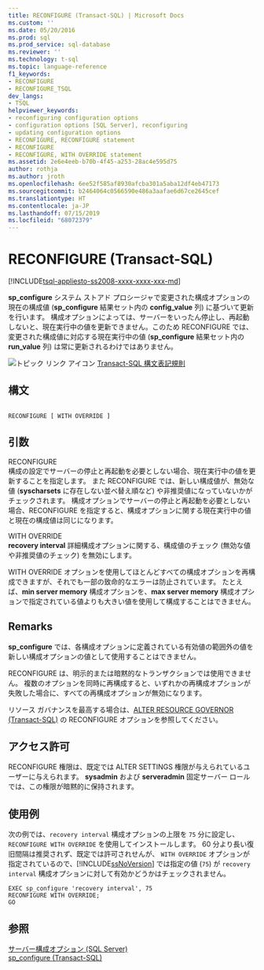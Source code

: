 ```yaml
---
title: RECONFIGURE (Transact-SQL) | Microsoft Docs
ms.custom: ''
ms.date: 05/20/2016
ms.prod: sql
ms.prod_service: sql-database
ms.reviewer: ''
ms.technology: t-sql
ms.topic: language-reference
f1_keywords:
- RECONFIGURE
- RECONFIGURE_TSQL
dev_langs:
- TSQL
helpviewer_keywords:
- reconfiguring configuration options
- configuration options [SQL Server], reconfiguring
- updating configuration options
- RECONFIGURE, RECONFIGURE statement
- RECONFIGURE
- RECONFIGURE, WITH OVERRIDE statement
ms.assetid: 2e6e4eeb-b70b-4f45-a253-28ac4e595d75
author: rothja
ms.author: jroth
ms.openlocfilehash: 6ee52f585af8930afcba301a5aba12df4eb47173
ms.sourcegitcommit: b2464064c0566590e486a3aafae6d67ce2645cef
ms.translationtype: HT
ms.contentlocale: ja-JP
ms.lasthandoff: 07/15/2019
ms.locfileid: "68072379"
---
```

# <a name="reconfigure-transact-sql"></a>RECONFIGURE (Transact-SQL)
[!INCLUDE[tsql-appliesto-ss2008-xxxx-xxxx-xxx-md](../../includes/tsql-appliesto-ss2008-xxxx-xxxx-xxx-md.md)]

  **sp_configure** システム ストアド プロシージャで変更された構成オプションの現在の構成値 (**sp_configure** 結果セット内の **config_value** 列) に基づいて更新を行います。 構成オプションによっては、サーバーをいったん停止し、再起動しないと、現在実行中の値を更新できません。このため RECONFIGURE では、変更された構成値に対応する現在実行中の値 (**sp_configure** 結果セット内の **run_value** 列) は常に更新されるわけではありません。    
    
 ![トピック リンク アイコン](../../database-engine/configure-windows/media/topic-link.gif "トピック リンク アイコン") [Transact-SQL 構文表記規則](../../t-sql/language-elements/transact-sql-syntax-conventions-transact-sql.md)    
    
## <a name="syntax"></a>構文    
    
```    
    
RECONFIGURE [ WITH OVERRIDE ]    
```    
    
## <a name="arguments"></a>引数    
 RECONFIGURE    
 構成の設定でサーバーの停止と再起動を必要としない場合、現在実行中の値を更新することを指定します。 また RECONFIGURE では、新しい構成値が、無効な値 (**syscharsets** に存在しない並べ替え順など) や非推奨値になっていないかがチェックされます。 構成オプションでサーバーの停止と再起動を必要としない場合、RECONFIGURE を指定すると、構成オプションに関する現在実行中の値と現在の構成値は同じになります。    
    
 WITH OVERRIDE    
 **recovery interval** 詳細構成オプションに関する、構成値のチェック (無効な値や非推奨値のチェック) を無効にします。    
    
 WITH OVERRIDE オプションを使用してほとんどすべての構成オプションを再構成できますが、それでも一部の致命的なエラーは防止されています。 たとえば、**min server memory** 構成オプションを、**max server memory** 構成オプションで指定されている値よりも大きい値を使用して構成することはできません。
      
## <a name="remarks"></a>Remarks    
 **sp_configure** では、各構成オプションに定義されている有効値の範囲外の値を新しい構成オプションの値として使用することはできません。    
    
 RECONFIGURE は、明示的または暗黙的なトランザクションでは使用できません。 複数のオプションを同時に再構成すると、いずれかの再構成オプションが失敗した場合に、すべての再構成オプションが無効になります。    
    
 リソース ガバナンスを最高する場合は、[ALTER RESOURCE GOVERNOR &#40;Transact-SQL&#41;](../../t-sql/statements/alter-resource-governor-transact-sql.md) の RECONFIGURE オプションを参照してください。    
    
## <a name="permissions"></a>アクセス許可    
 RECONFIGURE 権限は、既定では ALTER SETTINGS 権限が与えられているユーザーに与えられます。 **sysadmin** および **serveradmin** 固定サーバー ロールでは、この権限が暗黙的に保持されます。    
    
## <a name="examples"></a>使用例    
 次の例では、`recovery interval` 構成オプションの上限を `75` 分に設定し、`RECONFIGURE WITH OVERRIDE` を使用してインストールします。 60 分より長い復旧間隔は推奨されず、既定では許可されせんが、 `WITH OVERRIDE` オプションが指定されているので、[!INCLUDE[ssNoVersion](../../includes/ssnoversion-md.md)] では指定の値 (`75`) が `recovery interval` 構成オプションに対して有効かどうかはチェックされません。    
    
```    
EXEC sp_configure 'recovery interval', 75    
RECONFIGURE WITH OVERRIDE;    
GO    
```    
    
## <a name="see-also"></a>参照    
 [サーバー構成オプション &#40;SQL Server&#41;](../../database-engine/configure-windows/server-configuration-options-sql-server.md)     
 [sp_configure &#40;Transact-SQL&#41;](../../relational-databases/system-stored-procedures/sp-configure-transact-sql.md)    
    
  
